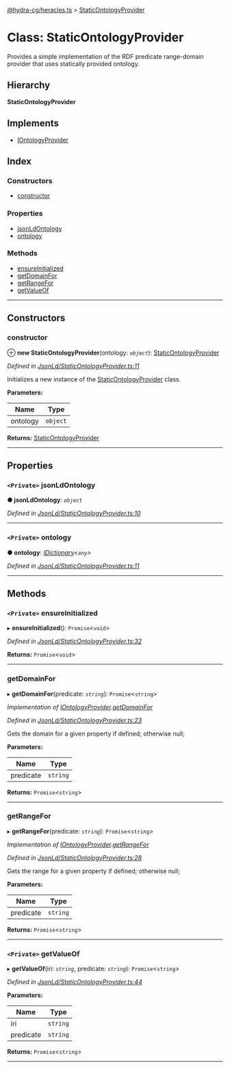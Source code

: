 [@hydra-cg/heracles.ts](../README.md) > [StaticOntologyProvider](../classes/staticontologyprovider.md)

# Class: StaticOntologyProvider

Provides a simple implementation of the RDF predicate range-domain provider that uses statically provided ontology.

## Hierarchy

**StaticOntologyProvider**

## Implements

* [IOntologyProvider](../interfaces/iontologyprovider.md)

## Index

### Constructors

* [constructor](staticontologyprovider.md#constructor)

### Properties

* [jsonLdOntology](staticontologyprovider.md#jsonldontology)
* [ontology](staticontologyprovider.md#ontology)

### Methods

* [ensureInitialized](staticontologyprovider.md#ensureinitialized)
* [getDomainFor](staticontologyprovider.md#getdomainfor)
* [getRangeFor](staticontologyprovider.md#getrangefor)
* [getValueOf](staticontologyprovider.md#getvalueof)

---

## Constructors

<a id="constructor"></a>

###  constructor

⊕ **new StaticOntologyProvider**(ontology: *`object`*): [StaticOntologyProvider](staticontologyprovider.md)

*Defined in [JsonLd/StaticOntologyProvider.ts:11](https://github.com/alien-mcl/Heracles.ts/blob/master/src/JsonLd/StaticOntologyProvider.ts#L11)*

Initializes a new instance of the [StaticOntologyProvider](staticontologyprovider.md) class.

**Parameters:**

| Name | Type |
| ------ | ------ |
| ontology | `object` |

**Returns:** [StaticOntologyProvider](staticontologyprovider.md)

___

## Properties

<a id="jsonldontology"></a>

### `<Private>` jsonLdOntology

**● jsonLdOntology**: *`object`*

*Defined in [JsonLd/StaticOntologyProvider.ts:10](https://github.com/alien-mcl/Heracles.ts/blob/master/src/JsonLd/StaticOntologyProvider.ts#L10)*

___
<a id="ontology"></a>

### `<Private>` ontology

**● ontology**: *[IDictionary](../interfaces/idictionary.md)<`any`>*

*Defined in [JsonLd/StaticOntologyProvider.ts:11](https://github.com/alien-mcl/Heracles.ts/blob/master/src/JsonLd/StaticOntologyProvider.ts#L11)*

___

## Methods

<a id="ensureinitialized"></a>

### `<Private>` ensureInitialized

▸ **ensureInitialized**(): `Promise`<`void`>

*Defined in [JsonLd/StaticOntologyProvider.ts:32](https://github.com/alien-mcl/Heracles.ts/blob/master/src/JsonLd/StaticOntologyProvider.ts#L32)*

**Returns:** `Promise`<`void`>

___
<a id="getdomainfor"></a>

###  getDomainFor

▸ **getDomainFor**(predicate: *`string`*): `Promise`<`string`>

*Implementation of [IOntologyProvider](../interfaces/iontologyprovider.md).[getDomainFor](../interfaces/iontologyprovider.md#getdomainfor)*

*Defined in [JsonLd/StaticOntologyProvider.ts:23](https://github.com/alien-mcl/Heracles.ts/blob/master/src/JsonLd/StaticOntologyProvider.ts#L23)*

Gets the domain for a given property if defined; otherwise null;

**Parameters:**

| Name | Type |
| ------ | ------ |
| predicate | `string` |

**Returns:** `Promise`<`string`>

___
<a id="getrangefor"></a>

###  getRangeFor

▸ **getRangeFor**(predicate: *`string`*): `Promise`<`string`>

*Implementation of [IOntologyProvider](../interfaces/iontologyprovider.md).[getRangeFor](../interfaces/iontologyprovider.md#getrangefor)*

*Defined in [JsonLd/StaticOntologyProvider.ts:28](https://github.com/alien-mcl/Heracles.ts/blob/master/src/JsonLd/StaticOntologyProvider.ts#L28)*

Gets the range for a given property if defined; otherwise null;

**Parameters:**

| Name | Type |
| ------ | ------ |
| predicate | `string` |

**Returns:** `Promise`<`string`>

___
<a id="getvalueof"></a>

### `<Private>` getValueOf

▸ **getValueOf**(iri: *`string`*, predicate: *`string`*): `Promise`<`string`>

*Defined in [JsonLd/StaticOntologyProvider.ts:44](https://github.com/alien-mcl/Heracles.ts/blob/master/src/JsonLd/StaticOntologyProvider.ts#L44)*

**Parameters:**

| Name | Type |
| ------ | ------ |
| iri | `string` |
| predicate | `string` |

**Returns:** `Promise`<`string`>

___

